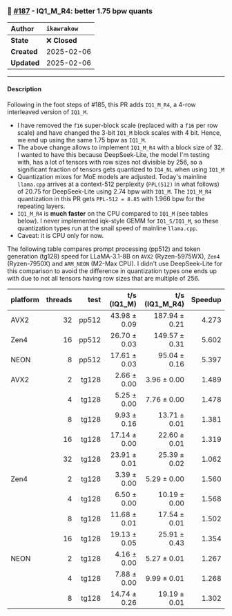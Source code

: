 ### 🔀 [#187](https://github.com/ikawrakow/ik_llama.cpp/pull/187) - IQ1_M_R4: better 1.75 bpw quants

| **Author** | `ikawrakow` |
| :--- | :--- |
| **State** | ❌ **Closed** |
| **Created** | 2025-02-06 |
| **Updated** | 2025-02-06 |

---

#### Description

Following in the foot steps of #185, this PR adds `IQ1_M_R4`, a 4-row interleaved version of `IQ1_M`. 

* I have removed the `f16` super-block scale (replaced with a `f16` per row scale) and have changed the 3-bit `IQ1_M` block scales with 4 bit. Hence, we end up using the same 1.75 bpw as `IQ1_M`.
* The above change allows to implement `IQ1_M_R4` with a block size of 32. I wanted to have this because DeepSeek-Lite, the model I'm testing with, has a lot of tensors with row sizes not divisible by 256, so a significant fraction of tensors gets quantized to `IQ4_NL` when using `IQ1_M`
*  Quantization mixes for MoE models are adjusted. Today's mainline `llama.cpp` arrives at a context-512 perplexity (`PPL(512)` in what follows) of 20.75 for DeepSeek-Lite using 2.74 bpw with `IQ1_M`. The `IQ1_M_R4` quantization in this PR gets `PPL-512 = 8.85` with 1.966 bpw for the repeating layers.
* `IQ1_M_R4` is **much faster** on the CPU compared to `IQ1_M` (see tables below). I never implemented iqk-style GEMM for `IQ1_S/IQ1_M`, so these quantization types run at the snail speed of mainline `llama.cpp`.
* Caveat: it is CPU only for now.

The following table compares prompt processing (pp512) and token generation (tg128) speed for LLaMA-3.1-8B on `AVX2` (Ryzen-5975WX), `Zen4` (Ryzen-7950X) and `ARM_NEON` (M2-Max CPU). I didn't use DeepSeek-Lite for this comparison to avoid the difference in quantization types one ends up with due to not all tensors having row sizes that are multiple of 256.

| platform   | threads |          test |     t/s (IQ1_M)  |   t/s (IQ1_M_R4) |  Speedup |
| ---------- | ------: | ------------: | ---------------: | ---------------: | -------: |
| AVX2       |      32 |         pp512 |     43.98 ± 0.09 |    187.94 ± 0.21 |  4.273   |
| Zen4       |      16 |         pp512 |     26.70 ± 0.03 |    149.57 ± 0.31 |  5.602   |
| NEON       |       8 |         pp512 |     17.61 ± 0.03 |     95.04 ± 0.16 |  5.397   |
| AVX2       |       2 |         tg128 |      2.66 ± 0.00 |      3.96 ± 0.00 |  1.489   |
|            |       4 |         tg128 |      5.25 ± 0.00 |      7.76 ± 0.00 |  1.478   |
|            |       8 |         tg128 |      9.93 ± 0.16 |     13.71 ± 0.01 |  1.381   |
|            |      16 |         tg128 |     17.14 ± 0.00 |     22.60 ± 0.01 |  1.319   |
|            |      32 |         tg128 |     23.91 ± 0.01 |     25.39 ± 0.02 |  1.062   |
| Zen4       |       2 |         tg128 |      3.39 ± 0.00 |      5.29 ± 0.00 |  1.560   |
|            |       4 |         tg128 |      6.50 ± 0.00 |     10.19 ± 0.00 |  1.568   |
|            |       8 |         tg128 |     11.68 ± 0.01 |     17.54 ± 0.01 |  1.502   |
|            |      16 |         tg128 |     19.13 ± 0.05 |     25.91 ± 0.43 |  1.354   |
| NEON       |       2 |         tg128 |      4.16 ± 0.00 |      5.27 ± 0.01 |  1.267   |
|            |       4 |         tg128 |      7.88 ± 0.00 |      9.99 ± 0.01 |  1.268   |
|            |       8 |         tg128 |     14.74 ± 0.26 |     19.19 ± 0.01 |  1.302   |